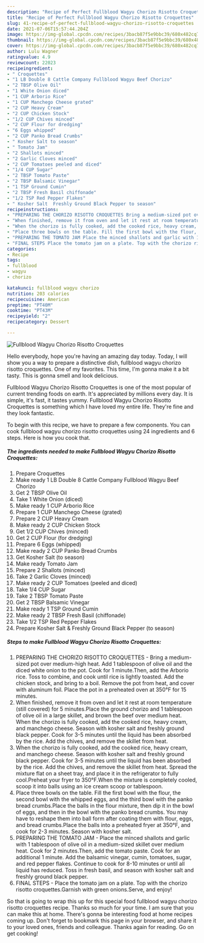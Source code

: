 ```yaml
---
description: "Recipe of Perfect Fullblood Wagyu Chorizo Risotto Croquettes"
title: "Recipe of Perfect Fullblood Wagyu Chorizo Risotto Croquettes"
slug: 41-recipe-of-perfect-fullblood-wagyu-chorizo-risotto-croquettes
date: 2021-07-06T15:57:44.204Z
image: https://img-global.cpcdn.com/recipes/3bacb87f5e9bbc39/680x482cq70/fullblood-wagyu-chorizo-risotto-croquettes-recipe-main-photo.jpg
thumbnail: https://img-global.cpcdn.com/recipes/3bacb87f5e9bbc39/680x482cq70/fullblood-wagyu-chorizo-risotto-croquettes-recipe-main-photo.jpg
cover: https://img-global.cpcdn.com/recipes/3bacb87f5e9bbc39/680x482cq70/fullblood-wagyu-chorizo-risotto-croquettes-recipe-main-photo.jpg
author: Lulu Wagner
ratingvalue: 4.9
reviewcount: 22023
recipeingredient:
- " Croquettes"
- "1 LB Double 8 Cattle Company Fullblood Wagyu Beef Chorizo"
- "2 TBSP Olive Oil"
- "1 White Onion diced"
- "1 CUP Arborio Rice"
- "1 CUP Manchego Cheese grated"
- "2 CUP Heavy Cream"
- "2 CUP Chicken Stock"
- "1/2 CUP Chives minced"
- "2 CUP Flour for dredging"
- "6 Eggs whipped"
- "2 CUP Panko Bread Crumbs"
- " Kosher Salt to season"
- " Tomato Jam"
- "2 Shallots minced"
- "2 Garlic Cloves minced"
- "2 CUP Tomatoes peeled and diced"
- "1/4 CUP Sugar"
- "2 TBSP Tomato Paste"
- "2 TBSP Balsamic Vinegar"
- "1 TSP Ground Cumin"
- "2 TBSP Fresh Basil chiffonade"
- "1/2 TSP Red Pepper Flakes"
- " Kosher Salt  Freshly Ground Black Pepper to season"
recipeinstructions:
- "PREPARING THE CHORIZO RISOTTO CROQUETTES Bring a medium-sized pot over medium-high heat. Add 1 tablespoon of olive oil and the diced white onion to the pot. Cook for 1 minute.Then, add the Arborio rice. Toss to combine, and cook until rice is lightly toasted. Add the chicken stock, and bring to a boil. Remove the pot from heat, and cover with aluminum foil. Place the pot in a preheated oven at 350°F for 15 minutes."
- "When finished, remove it from oven and let it rest at room temperature (still covered) for 5 minutes.Place the ground chorizo and 1 tablespoon of olive oil in a large skillet, and brown the beef over medium heat. When the chorizo is fully cooked, add the cooked rice, heavy cream, and manchego cheese. Season with kosher salt and freshly ground black pepper. Cook for 3-5 minutes until the liquid has been absorbed by the rice. Add the chives, and remove the skillet from heat."
- "When the chorizo is fully cooked, add the cooked rice, heavy cream, and manchego cheese. Season with kosher salt and freshly ground black pepper. Cook for 3-5 minutes until the liquid has been absorbed by the rice. Add the chives, and remove the skillet from heat. Spread the mixture flat on a sheet tray, and place it in the refrigerator to fully cool.Preheat your fryer to 350°F.When the mixture is completely cooled, scoop it into balls using an ice cream scoop or tablespoon."
- "Place three bowls on the table. Fill the first bowl with the flour, the second bowl with the whipped eggs, and the third bowl with the panko bread crumbs.Place the balls in the flour mixture, then dip it in the bowl of eggs, and then in the bowl with the panko bread crumbs. You may have to reshape them into ball form after coating them with flour, eggs, and bread crumbs.Place the balls into a preheated fryer at 350°F, and cook for 2-3 minutes. Season with kosher salt."
- "PREPARING THE TOMATO JAM Place the minced shallots and garlic with 1 tablespoon of olive oil in a medium-sized skillet over medium heat. Cook for 2 minutes.Then, add the tomato paste. Cook for an additional 1 minute. Add the balsamic vinegar, cumin, tomatoes, sugar, and red pepper flakes. Continue to cook for 8-10 minutes or until all liquid has reduced. Toss in fresh basil, and season with kosher salt and freshly ground black pepper."
- "FINAL STEPS Place the tomato jam on a plate. Top with the chorizo risotto croquettes.Garnish with green onions.Serve, and enjoy!"
categories:
- Recipe
tags:
- fullblood
- wagyu
- chorizo

katakunci: fullblood wagyu chorizo 
nutrition: 203 calories
recipecuisine: American
preptime: "PT40M"
cooktime: "PT43M"
recipeyield: "2"
recipecategory: Dessert

---
```



![Fullblood Wagyu Chorizo Risotto Croquettes](https://img-global.cpcdn.com/recipes/3bacb87f5e9bbc39/680x482cq70/fullblood-wagyu-chorizo-risotto-croquettes-recipe-main-photo.jpg)

Hello everybody, hope you're having an amazing day today. Today, I will show you a way to prepare a distinctive dish, fullblood wagyu chorizo risotto croquettes. One of my favorites. This time, I'm gonna make it a bit tasty. This is gonna smell and look delicious.



Fullblood Wagyu Chorizo Risotto Croquettes is one of the most popular of current trending foods on earth. It's appreciated by millions every day. It is simple, it's fast, it tastes yummy. Fullblood Wagyu Chorizo Risotto Croquettes is something which I have loved my entire life. They're fine and they look fantastic.


To begin with this recipe, we have to prepare a few components. You can cook fullblood wagyu chorizo risotto croquettes using 24 ingredients and 6 steps. Here is how you cook that.

<!--inarticleads1-->

##### The ingredients needed to make Fullblood Wagyu Chorizo Risotto Croquettes:

1. Prepare  Croquettes
1. Make ready 1 LB Double 8 Cattle Company Fullblood Wagyu Beef Chorizo
1. Get 2 TBSP Olive Oil
1. Take 1 White Onion (diced)
1. Make ready 1 CUP Arborio Rice
1. Prepare 1 CUP Manchego Cheese (grated)
1. Prepare 2 CUP Heavy Cream
1. Make ready 2 CUP Chicken Stock
1. Get 1/2 CUP Chives (minced)
1. Get 2 CUP Flour (for dredging)
1. Prepare 6 Eggs (whipped)
1. Make ready 2 CUP Panko Bread Crumbs
1. Get  Kosher Salt (to season)
1. Make ready  Tomato Jam
1. Prepare 2 Shallots (minced)
1. Take 2 Garlic Cloves (minced)
1. Make ready 2 CUP Tomatoes (peeled and diced)
1. Take 1/4 CUP Sugar
1. Take 2 TBSP Tomato Paste
1. Get 2 TBSP Balsamic Vinegar
1. Make ready 1 TSP Ground Cumin
1. Make ready 2 TBSP Fresh Basil (chiffonade)
1. Take 1/2 TSP Red Pepper Flakes
1. Prepare  Kosher Salt &amp; Freshly Ground Black Pepper (to season)




<!--inarticleads2-->

##### Steps to make Fullblood Wagyu Chorizo Risotto Croquettes:

1. PREPARING THE CHORIZO RISOTTO CROQUETTES - Bring a medium-sized pot over medium-high heat. Add 1 tablespoon of olive oil and the diced white onion to the pot. Cook for 1 minute.Then, add the Arborio rice. Toss to combine, and cook until rice is lightly toasted. Add the chicken stock, and bring to a boil. Remove the pot from heat, and cover with aluminum foil. Place the pot in a preheated oven at 350°F for 15 minutes.
1. When finished, remove it from oven and let it rest at room temperature (still covered) for 5 minutes.Place the ground chorizo and 1 tablespoon of olive oil in a large skillet, and brown the beef over medium heat. When the chorizo is fully cooked, add the cooked rice, heavy cream, and manchego cheese. Season with kosher salt and freshly ground black pepper. Cook for 3-5 minutes until the liquid has been absorbed by the rice. Add the chives, and remove the skillet from heat.
1. When the chorizo is fully cooked, add the cooked rice, heavy cream, and manchego cheese. Season with kosher salt and freshly ground black pepper. Cook for 3-5 minutes until the liquid has been absorbed by the rice. Add the chives, and remove the skillet from heat. Spread the mixture flat on a sheet tray, and place it in the refrigerator to fully cool.Preheat your fryer to 350°F.When the mixture is completely cooled, scoop it into balls using an ice cream scoop or tablespoon.
1. Place three bowls on the table. Fill the first bowl with the flour, the second bowl with the whipped eggs, and the third bowl with the panko bread crumbs.Place the balls in the flour mixture, then dip it in the bowl of eggs, and then in the bowl with the panko bread crumbs. You may have to reshape them into ball form after coating them with flour, eggs, and bread crumbs.Place the balls into a preheated fryer at 350°F, and cook for 2-3 minutes. Season with kosher salt.
1. PREPARING THE TOMATO JAM - Place the minced shallots and garlic with 1 tablespoon of olive oil in a medium-sized skillet over medium heat. Cook for 2 minutes.Then, add the tomato paste. Cook for an additional 1 minute. Add the balsamic vinegar, cumin, tomatoes, sugar, and red pepper flakes. Continue to cook for 8-10 minutes or until all liquid has reduced. Toss in fresh basil, and season with kosher salt and freshly ground black pepper.
1. FINAL STEPS - Place the tomato jam on a plate. Top with the chorizo risotto croquettes.Garnish with green onions.Serve, and enjoy!




So that is going to wrap this up for this special food fullblood wagyu chorizo risotto croquettes recipe. Thanks so much for your time. I am sure that you can make this at home. There's gonna be interesting food at home recipes coming up. Don't forget to bookmark this page in your browser, and share it to your loved ones, friends and colleague. Thanks again for reading. Go on get cooking!
